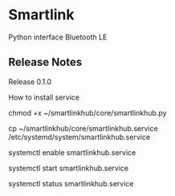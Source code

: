 Smartlink
=========

Python interface Bluetooth LE 

Release Notes
-------------

Release 0.1.0

How to install service

chmod +x ~/smartlinkhub/core/smartlinkhub.py

cp ~/smartlinkhub/core/smartlinkhub.service /etc/systemd/system/smartlinkhub.service

systemctl enable smartlinkhub.service

systemctl start smartlinkhub.service

systemctl status smartlinkhub.service



